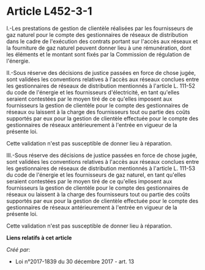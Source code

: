 # Article L452-3-1

I.-Les prestations de gestion de clientèle réalisées par les fournisseurs de gaz naturel pour le compte des gestionnaires de
réseaux de distribution dans le cadre de l'exécution des contrats portant sur l'accès aux réseaux et la fourniture de gaz
naturel peuvent donner lieu à une rémunération, dont les éléments et le montant sont fixés par la Commission de régulation de
l'énergie. 

II.-Sous réserve des décisions de justice passées en force de chose jugée, sont validées les conventions relatives à l'accès
aux réseaux conclues entre les gestionnaires de réseaux de distribution mentionnés à l'article L. 111-52 du code de l'énergie
et les fournisseurs d'électricité, en tant qu'elles seraient contestées par le moyen tiré de ce qu'elles imposent aux
fournisseurs la gestion de clientèle pour le compte des gestionnaires de réseaux ou laissent à la charge des fournisseurs
tout ou partie des coûts supportés par eux pour la gestion de clientèle effectuée pour le compte des gestionnaires de réseaux
antérieurement à l'entrée en vigueur de la présente loi.

Cette validation n'est pas susceptible de donner lieu à réparation.

III.-Sous réserve des décisions de justice passées en force de chose jugée, sont validées les conventions relatives à l'accès
aux réseaux conclues entre les gestionnaires de réseaux de distribution mentionnés à l'article L. 111-53 du code de l'énergie
et les fournisseurs de gaz naturel, en tant qu'elles seraient contestées par le moyen tiré de ce qu'elles imposent aux
fournisseurs la gestion de clientèle pour le compte des gestionnaires de réseaux ou laissent à la charge des fournisseurs
tout ou partie des coûts supportés par eux pour la gestion de clientèle effectuée pour le compte des gestionnaires de réseaux
antérieurement à l'entrée en vigueur de la présente loi.

Cette validation n'est pas susceptible de donner lieu à réparation.

**Liens relatifs à cet article**

_Créé par_:

  - Loi n°2017-1839 du 30 décembre 2017 - art. 13
